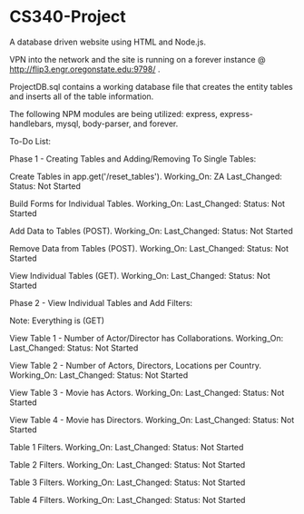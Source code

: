 # CS340-Project
A database driven website using HTML and Node.js.

VPN into the network and the site is running on a forever instance @ http://flip3.engr.oregonstate.edu:9798/ .

ProjectDB.sql contains a working database file that creates the entity tables and inserts all of the table information.

The following NPM modules are being utilized: express, express-handlebars, mysql, body-parser, and forever.


To-Do List:

Phase 1 - Creating Tables and Adding/Removing To Single Tables:


Create Tables in app.get('/reset_tables').      Working_On: ZA    Last_Changed:   Status: Not Started

Build Forms for Individual Tables.      Working_On:     Last_Changed:   Status: Not Started

Add Data to Tables (POST).      Working_On:     Last_Changed:   Status: Not Started

Remove Data from Tables (POST).      Working_On:     Last_Changed:   Status: Not Started

View Individual Tables (GET).      Working_On:     Last_Changed:   Status: Not Started


Phase 2 - View Individual Tables and Add Filters:

Note: Everything is (GET)

View Table 1 - Number of Actor/Director has Collaborations.       Working_On:     Last_Changed:   Status: Not Started

View Table 2 - Number of Actors, Directors, Locations per Country.       Working_On:     Last_Changed:   Status: Not Started

View Table 3 - Movie has Actors.      Working_On:     Last_Changed:   Status: Not Started

View Table 4 - Movie has Directors.      Working_On:     Last_Changed:   Status: Not Started

Table 1 Filters.       Working_On:     Last_Changed:   Status: Not Started

Table 2 Filters.       Working_On:     Last_Changed:   Status: Not Started

Table 3 Filters.       Working_On:     Last_Changed:   Status: Not Started

Table 4 Filters.       Working_On:     Last_Changed:   Status: Not Started
